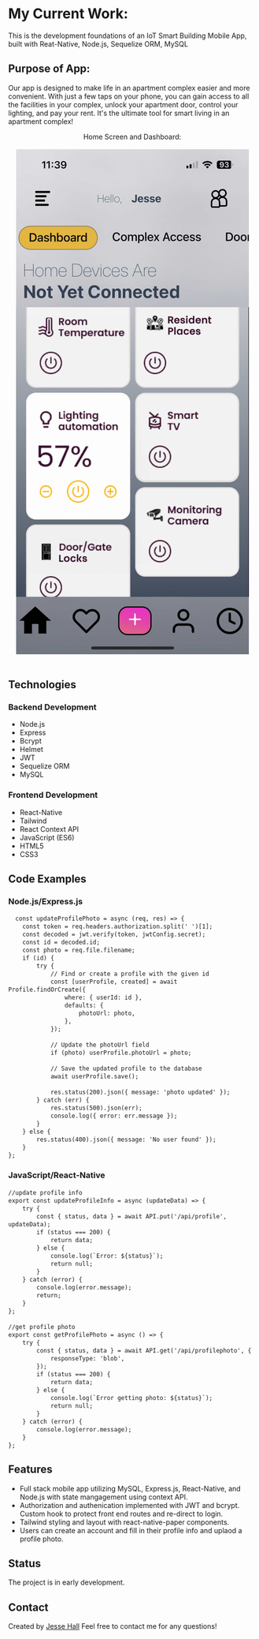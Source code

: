 # My Current Work:

This is the development foundations of an IoT Smart Building Mobile App, built with Reat-Native, Node.js, Sequelize ORM, MySQL

## Purpose of App:

Our app is designed to make life in an apartment complex easier and more convenient. With just a few taps on your phone, you can gain access to all the facilities in your complex, unlock your apartment door, control your lighting, and pay your rent. It's the ultimate tool for smart living in an apartment complex!

<div align="center">Home Screen and Dashboard: </div>
<br/>
<div align="center">
<kbd>
<img src="./capture.jpg">
</kbd>
</div>
<br />

## Technologies

### Backend Development

- Node.js
- Express
- Bcrypt
- Helmet
- JWT
- Sequelize ORM
- MySQL

### Frontend Development

- React-Native
- Tailwind
- React Context API
- JavaScript (ES6)
- HTML5
- CSS3

## Code Examples

### Node.js/Express.js

```Node
  const updateProfilePhoto = async (req, res) => {
	const token = req.headers.authorization.split(' ')[1];
	const decoded = jwt.verify(token, jwtConfig.secret);
	const id = decoded.id;
	const photo = req.file.filename;
	if (id) {
		try {
			// Find or create a profile with the given id
			const [userProfile, created] = await Profile.findOrCreate({
				where: { userId: id },
				defaults: {
					photoUrl: photo,
				},
			});

			// Update the photoUrl field
			if (photo) userProfile.photoUrl = photo;

			// Save the updated profile to the database
			await userProfile.save();

			res.status(200).json({ message: 'photo updated' });
		} catch (err) {
			res.status(500).json(err);
			console.log({ error: err.message });
		}
	} else {
		res.status(400).json({ message: 'No user found' });
	}
};

```

### JavaScript/React-Native

```
//update profile info
export const updateProfileInfo = async (updateData) => {
	try {
		const { status, data } = await API.put('/api/profile', updateData);
		if (status === 200) {
			return data;
		} else {
			console.log(`Error: ${status}`);
			return null;
		}
	} catch (error) {
		console.log(error.message);
		return;
	}
};

//get profile photo
export const getProfilePhoto = async () => {
	try {
		const { status, data } = await API.get('/api/profilephoto', {
			responseType: 'blob',
		});
		if (status === 200) {
			return data;
		} else {
			console.log(`Error getting photo: ${status}`);
			return null;
		}
	} catch (error) {
		console.log(error.message);
	}
};

```

## Features

- Full stack mobile app utilizing MySQL, Express.js, React-Native, and Node.js with state mangagement using context API.
- Authorization and authenication implemented with JWT and bcrypt. Custom hook to protect front end routes and re-direct to login.
- Tailwind styling and layout with react-native-paper components.
- Users can create an account and fill in their profile info and uplaod a profile photo.

## Status

The project is in early development.

## Contact

Created by [Jesse Hall](https://www.linkedin.com/in/jessehall/)
Feel free to contact me for any questions!

```

```
